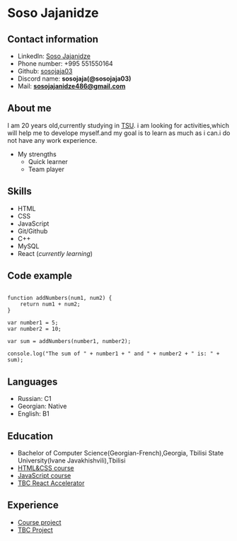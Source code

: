# Soso Jajanidze

## Contact information

- LinkedIn: [Soso Jajanidze](https://www.linkedin.com/in/soso-jajanidze-b0b73a295/)
- Phone number: +995 551550164
- Github: [sosojaja03](https://github.com/sosojaja03)
- Discord name: **sosojaja(@sosojaja03)**
- Mail: **sosojajanidze486@gmail.com**

## About me

I am 20 years old,currently studying in [TSU](https://tsu.ge/). i am looking for activities,which will help me to develope myself.and my goal is to learn as much as i can.i do not have any work experience.

- My strengths
  - Quick learner
  - Team player

## Skills

- HTML
- CSS
- JavaScript
- Git/Github
- C++
- MySQL
- React (_currently learning_)

## Code example

```

function addNumbers(num1, num2) {
    return num1 + num2;
}

var number1 = 5;
var number2 = 10;

var sum = addNumbers(number1, number2);

console.log("The sum of " + number1 + " and " + number2 + " is: " + sum);

```

## Languages

- Russian: C1
- Georgian: Native
- English: B1

## Education

- Bachelor of Computer Science(Georgian-French),Georgia, Tbilisi State University(Ivane Javakhishvili),Tbilisi
- [HTML&CSS course](https://www.udemy.com/course/design-and-develop-a-killer-website-with-html5-and-css3/?couponCode=ST6MT103124)
- [JavaScript course](https://www.udemy.com/course/the-complete-javascript-course/?couponCode=ST6MT103124)
- [TBC React Accelerator ](https://www.tbcacademy.ge/usaid/react)

## Experience

- [Course project](https://github.com/sosojaja03/countries-app)
- [TBC Project ](https://github.com/sosojaja03/TBC-Project)
